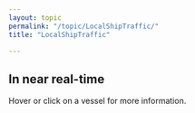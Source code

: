 ```yaml
---
layout: topic
permalink: "/topic/LocalShipTraffic/"
title: "LocalShipTraffic"

---
```


## In near real-time
Hover or click on a vessel for more information.

<div id="localShiptraffic"></div>

<script type="text/javascript">
$(function() {
$("#localShiptraffic").html(
  '<iframe name="marinetraffic" id="marinetraffic"'
  + ' width="950"'
  + ' height="500"'
  + ' scrolling="no" frameborder="1"'
  + ' src="http://www.marinetraffic.com/ais/embed.aspx?'
  + 'zoom=10'
  + '&'+'am'+'p;centery=44.210'
  + '&'+'am'+'p;centerx=-76.5012'
  + '&'+'am'+'p;notation=true'
  + '&'+'am'+'p;mmsi=0">Browser does not support IFRAME. Visit directly <a href="http://www.marinetraffic.com/ais/">www.marinetraffic.com</a></iframe>');});</script>

